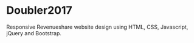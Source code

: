 # Doubler2017
Responsive Revenueshare website design using HTML, CSS, Javascript, jQuery and Bootstrap.
